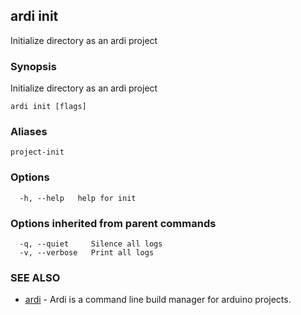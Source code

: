 ## ardi init

Initialize directory as an ardi project

### Synopsis


Initialize directory as an ardi project

```
ardi init [flags]
```

### Aliases


```
project-init
```

### Options

```
  -h, --help   help for init
```

### Options inherited from parent commands

```
  -q, --quiet     Silence all logs
  -v, --verbose   Print all logs
```

### SEE ALSO

* [ardi](ardi.md)	 - Ardi is a command line build manager for arduino projects.

